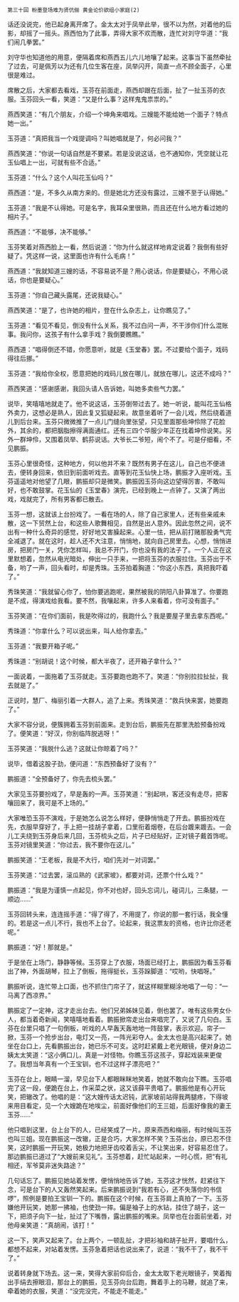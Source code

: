     第三十回 粉墨登场难为贤伉俪 黄金论价欲组小家庭(2) 

   话还没说完，他已起身离开席了。金太太对于凤举此举，很不以为然，对着他的后影，却摇了一摇头。燕西怕为了此事，弄得大家不欢而散，连忙对刘守华道：“我们闹几拳罢。”

   刘守华也知道他的用意，便隔着席和燕西五儿六儿地嚷了起来。这事当下虽然牵扯了过去，可是佩芳以为还有几位生客在座，凤举闪开，简直一点不顾全面子，心里很是难过。

   席散之后，大家都去看戏，玉芬在前面走，燕西却跟在后面，扯了一扯玉芬的衣服。玉芬回头一看，笑道：“又是什么事？这样鬼鬼祟祟的。”

   燕西笑道：“有几个朋友，介绍一个坤角来唱戏。三嫂能不能给她一个面子？特点她一出。”

   玉芬道：“真把我当一个戏提调吗？叫她唱就是了，何必问我？”

   燕西笑道：“你说一句话自然是不要紧。若是没说这话，也不通知你，凭空就让花玉仙唱上一出，可就有些不合适。”

   玉芬道：“什么？这个人叫花玉仙吗？”

   燕西道：“是，不多久从南方来的。但是她北方还没有露过，三嫂不至于认得她。”

   玉芬道：“我是不认得她。可是名字，我耳朵里很熟，而且还在什么地方看过她的相片子。”

   燕西道：“不能够，决不能够。”

   玉芬笑着对燕西脸上一看，然后说道：“你为什么就这样地肯定说着？我倒有些好疑了。凭这样一说，这里面也许有什么毛病！”

   燕西道：“我就知道三嫂的话，不容易说不是？用心说话，你是要疑心，不用心说话，你也是要疑心。”

   玉芬道：“你自己藏头露尾，还说我疑心。”

   燕西笑道：“是了，也许她的相片，登在什么杂志上，让你瞧见了。”

   玉芬道：“看见不看见，倒没有什么关系，我不过白问一声，不干涉你们什么混账事。我问你，这孩子有什么拿手戏？我倒要瞧瞧。”

   燕西道：“唱得倒还不错，你愿意听，就是《玉堂春》罢。不过要给个面子，戏码得往后挪。”

   玉芬道：“我给你全权，愿意把她的戏码儿放在哪儿，就放在哪儿，这还不成吗？”

   燕西笑道：“感谢感谢，我回头请人告诉她，叫她多卖些气力罢。”

   说毕，笑嘻嘻地就走了。他不说这话，玉芬倒带过去了。她一听说，能叫花玉仙格外卖力，这想必是熟人，因此复又狐疑起来。故意坐着听了一会儿戏，然后绕着道儿到后台来。玉芬只微微推了一点儿门缝向里张望，只见里面那些坤伶除了花脸外，其余的，都把胭脂擦得满面通红。还有三四个华服少年正在找着坤伶说笑。另外一群坤伶，又围着凤举、鹤荪说话。大爷长二爷短，闹个不了。可是仔细看，不见鹏振。

   玉芬心里很奇怪，这种地方，何以他并不来？既然有男子在这儿，自己也不便进去，便转身回来，依旧到前面听戏去。直等到花玉仙快上场，鹏振才入座听戏。玉芬遥遥地对他望了几眼，鹏振却只是微笑。鹏振因玉芬向这边望得厉害，不敢叫好，也不敢鼓掌。花玉仙的《玉堂春》演完，已经到晚上一点钟了。又演了两出戏，戏就完了，所有男客都已散去。

   玉芬一想，这就该上台扮戏了。一看在场的人，除了自己家里人，还有些亲戚未散，这一下贸然上台，和这些人歌舞相见，自然是出人意外。因此忽然之间，说不出有一种什么奇异的感觉，好好地又害臊起来。心里一怯，把从前打赌那股勇气完全减退了。就在这时，趁人还不大注意，悄悄地，就向自己房里去。心想，悄悄进房，把房门一关，凭你怎样叫，我总不开门，你也没有我的法子了。一个人正在这里默想着，忽然从电光暗处，伸出一只手来，一把将玉芬的衣服拉住。玉芬出于不备，哟了一声，回头看时，却是秀珠。玉芬拍着胸道：“你这小东西，真把我吓着了。”

   秀珠笑道：“我就留心你了，怕你要逃跑呢，果然被我的阴阳八卦算准了。你要跑是不成，得演戏给我看。要不然，我嚷起来，许多人来看着，你可没有面子。”

   玉芬笑道：“在你们面前，我是吹得过的，我跑什么？我是要屋子里去拿东西呢。”

   秀珠道：“你拿什么？可以说出来，叫人给你拿去。”

   玉芬道：“我要开箱子呢。”

   秀珠道：“别胡说！这个时候，都大半夜了，还开箱子拿什么？”

   一面说着，一面拖着了玉芬就走。玉芬要跑也跑不了。笑道：“你别拉拉扯扯，我去就是了。”

   正说时，慧厂、梅丽引着一大群人，追了上来。秀珠笑道：“救兵快来罢，她要跑了。”

   大家不容分说，便簇拥着玉芬到前面来。走到台后，鹏振先在那里洗脸预备扮戏了。便笑道：“好汉，你别临阵脱逃呀！”

   玉芬笑道：“我脱什么逃？这就让你晾着了吗？”

   说毕，借着这股子劲，便问道：“东西预备好了没有？”

   鹏振道：“全预备好了，你先去梳头罢。”

   大家见玉芬要扮戏了，早是轰的一声。玉芬笑道：“别起哄，客还没有走尽，把客嚷回来了，我可是不上场的。”

   大家唯恐玉芬不演戏，于是她怎么说怎么样好，便静悄悄走了开去。鹏振扮戏在先，衣服早穿好了，手上把一挂胡子拿着，口里衔着烟卷，在后台踱来踱去。一会儿工夫绕到玉芬身后来几回，玉芬梳头之后，片子已经贴好，正对镜子戴首饰呢。玉芬对镜里笑道：“你过去，我不要你在这儿。”

   鹏振笑道：“王老板，我是不大行，咱们先对一对词罢。”

   玉芬笑道：“过去罢，滚瓜熟的《武家坡》，都要对词，还票个什么戏？”

   鹏振道：“我是为谨慎一点起见，你不对也好，回头忘词儿，碰词儿，三条腿，一顺边……”

   玉芬回转头来，连连摇手道：“得了得了，不用提了，你说的那一套行话，我全懂的。若是这一点儿不行，我也不上台了。论起来，我这票友的资格，也许比你还老呢。”

   鹏振道：“好！那就是。”

   于是坐在上场门，静静等候。玉芬穿上了衣服，场面已经打上，鹏振因为看玉芬看出了神，外面胡琴，拉上了倒板，拖得挺长，玉芬跺脚道：“哎哟，快唱呀。”

   鹏振听说，连忙带上口面，也不抓住门帘子了，就这样糊里糊涂地唱了一句：“一马离了西凉界。”

   鹏振定了一定神，这才走出台去。他们兄弟姊妹见着，倒也罢了。唯有这些男女仆人，都当着奇新闻，笑嘻嘻地看着。鹏振掀帘走出台来唱完了，又说了几句白。玉芬在台里只唱了一句倒板，听戏的人早轰天轰地地一阵鼓掌，表示欢迎。帘子一掀，玉芬一个抢步出台，电灯又一亮，一阵光彩夺人。金太太也是高兴起来了。她坐在台口上，先看鹏振出台，她已乐不可支。这时赶紧戴上老光眼镜，便对身边二姨太太笑道：“这小俩口儿，真是一对怪物。你瞧玉芬这孩子，穿起戏装来更俊了。我想当年真有一个王宝钏，也不过这样子漂亮吧？”

   玉芬在台上，眼睛一溜，早见台下人都眼眯眯地笑着，她就不敢向台下瞧。玉芬唱完了这一段，便跪在台上，作采菜之状，这又该薛平贵唱了。鹏振他是有心开玩笑，把辙改了。他唱的是：“这大嫂传话太迟钝，武家坡前站得我两腿疼，下得坡来用目看定，见一个大嫂跪在地埃尘，前面好像他们的王三姐，后面好像我的妻王玉芬……”

   他只唱到这里，台上台下的人，已经笑成了一片。原来燕西和梅丽，有时候叫玉芬也叫三姐。现在鹏振这一改辙，正是合巧，大家怎样不笑？玉芬出台，原已忍不住笑，这时鹏振一开玩笑，她极力地把牙齿咬着舌尖，不让笑出来，好容易忍住了。那边鹏振已道过了“大嫂前来见礼”。玉芬想着，赶忙站起来，一时心慌，把“有礼相还，军爷莫非迷失路途？”

   几句话忘了。鹏振见她站着发愣，便悄悄地告诉了她，玉芬这才恍然，赶紧往下念，可是台下的人又轰然笑起来。后来鹏振说到“我若有心，还不失落你的书信啰”，照例是要拍王宝钏一下的。鹏振在这个时候，在玉芬肩上真拍了一下。玉芬嫌他开玩笑，她那一拂袖，也使劲一摔。偏是袖子上的水钻，挂住了胡子，这一下，把须子向下一扯，扯过了下嘴唇，露出鹏振的嘴来。凤举也在台面前坐着，对他母亲笑道：“真胡闹，该打！”

   这一下，笑声又起来了。台上两个，一顿乱扯，才把衫袖和胡子扯开，要唱什么，都想不起来，对站着发愣。玉芬急着把话也说出来了，说道：“我不干了，我不干了。”

   说着转身就下场去。这一来，笑得大家前仰后合，金太太取下老光眼镜子，笑着掏出手绢去擦眼泪，那台上的鹏振，见玉芬向台后跑，舞着手上的马鞭，就追了来，牵着她的衣服，笑道：“没完没完，不能走不能走。”

